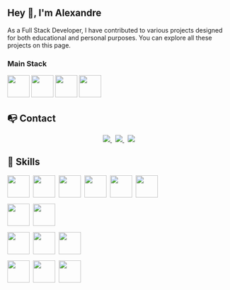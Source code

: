 ## Hey 👋, I'm Alexandre

As a Full Stack Developer, I have contributed to various projects designed for both educational and personal purposes. You can explore all these projects on this page.

### Main Stack

<p>
  <img src="icons/MongoDB.svg" style="width: 50px">
  <img src="icons/ExpressJS-Dark.svg" style="width: 50px">
  <img src="icons/React-Dark.svg" style="width: 50px">
  <img src="icons/NodeJS-Dark.svg" style="width: 50px">
</p>

## 📭 Contact

<p align="center">
  <a href="https://www.linkedin.com/in/alexandre-p-viegas/">
    <img src="https://img.shields.io/badge/LinkedIn-0A66C2?style=for-the-badge&logo=linkedin&logoColor=white" />
  </a>
  <span>&nbsp;</span>
  <a href="mailto:alexandre_viegas@icloud.com">
    <img src="https://img.shields.io/badge/-EMAIL-ffffff?style=for-the-badge&logo=icloud" />
  </a>
  <span>&nbsp;</span>
  <a href="https://portfolio-gamma-coral-85.vercel.app/">
    <img src="https://img.shields.io/badge/alexandreviegas.com-000000?style=for-the-badge&logo=react&logoColor=white" />
  </a>
</p>

## 🚀 Skills

<p style="display: flex; gap: 0.5rem;">
  <img src="icons/TypeScript.svg" style="width: 50px">
  <img src="icons/Sass.svg" style="width: 50px">
  <img src="icons/HTML.svg" style="width: 50px">
  <img src="icons/CSS.svg" style="width: 50px">
  <img src="icons/Bootstrap.svg" style="width: 50px">
  <img src="icons/TailwindCSS-Light.svg" style="width: 50px">
</p>

<p style="display: flex; gap: 0.5rem;">
  <img src="icons/Symfony-Dark.svg" style="width: 50px">
  <img src="icons/PHP-Dark.svg" style="width: 50px">
</p>

<p style="display: flex; gap: 0.5rem;">
  <img src="icons/PostgreSQL-Dark.svg" style="width: 50px">
  <img src="icons/MySQL-Dark.svg" style="width: 50px">
  <img src="icons/MariaDB.png" style="width: 50px">
</p>

<p style="display: flex; gap: 0.5rem;">
  <img src="icons/Git.svg" style="width: 50px">
  <img src="icons/Docker.svg" style="width: 50px">
  <img src="icons/Figma-Light.svg" style="width: 50px">
</p>
